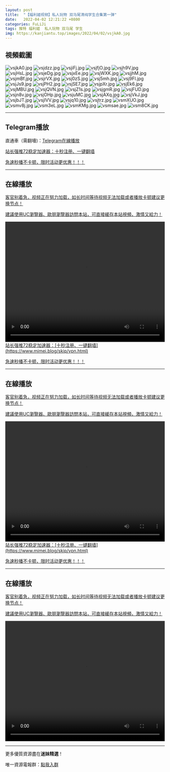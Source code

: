 ```yaml
---
layout: post
title:  "【福利姬视频】私人玩物 双马尾清纯学生合集第一弹"
date:   2022-04-02 12:21:22 +0800
categories: FuLiJi
tags: 推特 福利姬  私人玩物 双马尾 学生
img: https://kanjiantu.top/images/2022/04/02/vsjkA0.jpg
---
```



## 視頻截圖

![vsjkA0.jpg](https://kanjiantu.top/images/2022/04/02/vsjkA0.jpg)
![vsjdzz.jpg](https://kanjiantu.top/images/2022/04/02/vsjdzz.jpg)
![vsjiFj.jpg](https://kanjiantu.top/images/2022/04/02/vsjiFj.jpg)
![vsjfjO.jpg](https://kanjiantu.top/images/2022/04/02/vsjfjO.jpg)
![vsjh9V.jpg](https://kanjiantu.top/images/2022/04/02/vsjh9V.jpg)
![vsjHsL.jpg](https://kanjiantu.top/images/2022/04/02/vsjHsL.jpg)
![vsjeDg.jpg](https://kanjiantu.top/images/2022/04/02/vsjeDg.jpg)
![vsjxEe.jpg](https://kanjiantu.top/images/2022/04/02/vsjxEe.jpg)
![vsjWXK.jpg](https://kanjiantu.top/images/2022/04/02/vsjWXK.jpg)
![vsjjhM.jpg](https://kanjiantu.top/images/2022/04/02/vsjjhM.jpg)
![vsjmBf.jpg](https://kanjiantu.top/images/2022/04/02/vsjmBf.jpg)
![vsjrVX.jpg](https://kanjiantu.top/images/2022/04/02/vsjrVX.jpg)
![vsj0zS.jpg](https://kanjiantu.top/images/2022/04/02/vsj0zS.jpg)
![vsj5mh.jpg](https://kanjiantu.top/images/2022/04/02/vsj5mh.jpg)
![vsj9FI.jpg](https://kanjiantu.top/images/2022/04/02/vsj9FI.jpg)
![vsjJs9.jpg](https://kanjiantu.top/images/2022/04/02/vsjJs9.jpg)
![vsjPH2.jpg](https://kanjiantu.top/images/2022/04/02/vsjPH2.jpg)
![vsjSE7.jpg](https://kanjiantu.top/images/2022/04/02/vsjSE7.jpg)
![vsjpXr.jpg](https://kanjiantu.top/images/2022/04/02/vsjpXr.jpg)
![vsjEk6.jpg](https://kanjiantu.top/images/2022/04/02/vsjEk6.jpg)
![vsjMBU.jpg](https://kanjiantu.top/images/2022/04/02/vsjMBU.jpg)
![vsjQVN.jpg](https://kanjiantu.top/images/2022/04/02/vsjQVN.jpg)
![vsjZ1s.jpg](https://kanjiantu.top/images/2022/04/02/vsjZ1s.jpg)
![vsjgmR.jpg](https://kanjiantu.top/images/2022/04/02/vsjgmR.jpg)
![vsjFUD.jpg](https://kanjiantu.top/images/2022/04/02/vsjFUD.jpg)
![vsjn8v.jpg](https://kanjiantu.top/images/2022/04/02/vsjn8v.jpg)
![vsjOHp.jpg](https://kanjiantu.top/images/2022/04/02/vsjOHp.jpg)
![vsjuMC.jpg](https://kanjiantu.top/images/2022/04/02/vsjuMC.jpg)
![vsjAXq.jpg](https://kanjiantu.top/images/2022/04/02/vsjAXq.jpg)
![vsjVkJ.jpg](https://kanjiantu.top/images/2022/04/02/vsjVkJ.jpg)
![vsjbJT.jpg](https://kanjiantu.top/images/2022/04/02/vsjbJT.jpg)
![vsjIVV.jpg](https://kanjiantu.top/images/2022/04/02/vsjIVV.jpg)
![vsjq10.jpg](https://kanjiantu.top/images/2022/04/02/vsjq10.jpg)
![vsjtrz.jpg](https://kanjiantu.top/images/2022/04/02/vsjtrz.jpg)
![vsmXUO.jpg](https://kanjiantu.top/images/2022/04/02/vsmXUO.jpg)
![vsmv8j.jpg](https://kanjiantu.top/images/2022/04/02/vsmv8j.jpg)
![vsm3eL.jpg](https://kanjiantu.top/images/2022/04/02/vsm3eL.jpg)
![vsmKMg.jpg](https://kanjiantu.top/images/2022/04/02/vsmKMg.jpg)
![vsmsae.jpg](https://kanjiantu.top/images/2022/04/02/vsmsae.jpg)
![vsm8CK.jpg](https://kanjiantu.top/images/2022/04/02/vsm8CK.jpg)

* * *
## Telegram播放

直通車（需翻墻)：[Telegram在線播放](https://t.me/mimeijingxuan/429)

<u>站长强推72稳定加速器：[十秒注册、一键翻墙](https://www.mimei.blog/skip/vpn.html) </u>


<u>急速秒播不卡顿，限时活动更优惠！！！</u>
* * *
## 在線播放
<u>客官别着急，视频正在努力加载，如长时间等待视频无法加载或者播放卡顿建议更换节点！</u>

<u>建議使用UC瀏覽器、歐朋瀏覽器訪問本站，可直接緩存本站視頻，激情又給力！</u>
<center><video src="https://cdn.publer.io/uploads/videos/62481827db279736bfa816b2/f298e8283f7ea35b9830ebd0bf8c889d.mp4" width="100%" height="380px" controls="controls"></video></center>
<u>站长强推72稳定加速器：[十秒注册、一键翻墙](https://www.mimei.blog/skip/vpn.html) </u>


<u>急速秒播不卡顿，限时活动更优惠！！！</u>
* * *
## 在線播放
<u>客官别着急，视频正在努力加载，如长时间等待视频无法加载或者播放卡顿建议更换节点！</u>

<u>建議使用UC瀏覽器、歐朋瀏覽器訪問本站，可直接緩存本站視頻，激情又給力！</u>
<center><video src="https://cdn.publer.io/uploads/videos/62481883db2797343b249fe5/c25d93dee1eacc1865cff9d23836085b.mp4" width="100%" height="380px" controls="controls"></video></center>
<u>站长强推72稳定加速器：[十秒注册、一键翻墙](https://www.mimei.blog/skip/vpn.html) </u>


<u>急速秒播不卡顿，限时活动更优惠！！！</u>
* * *
## 在線播放
<u>客官别着急，视频正在努力加载，如长时间等待视频无法加载或者播放卡顿建议更换节点！</u>

<u>建議使用UC瀏覽器、歐朋瀏覽器訪問本站，可直接緩存本站視頻，激情又給力！</u>
<center><video src="https://cdn.publer.io/uploads/videos/62481887db279736bfa816bd/dcdeeb5e74647bf8bb6ba50c3cb70b16.mp4" width="100%" height="380px" controls="controls"></video></center>


* * *
更多優質資源盡在**迷妹精選**！

唯一資源電報群：[點我入群](https://t.me/mimeijingxuan)


